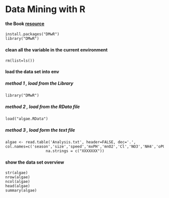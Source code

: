 # Data Mining with R
#### the Book [resource](http://www.dcc.fc.up.pt/~ltorgo/DataMiningWithR/)

    install.packages("DMwR")
    library("DMwR")

#### clean all the variable in the current environment
    rm(list=ls())

#### load the data set into env
##### method 1 , load from the Library
    library("DMwR")
##### method 2 , load from the RData file
    load("algae.RData")
##### method 3 , load form the text file
    algae <- read.table('Analysis.txt', header=FALSE, dec='.',
	col.names=c('season','size','speed','mxPH','mnO2','Cl','NO3','NH4','oPO4','PO4','Chla','a1','a2','a3','a4','a5','a6','a7'),
                      na.strings = c("XXXXXXX"))

#### show the data set overview
    str(algae)
    nrow(algae)
    ncol(algae)
    head(algae)
    summary(algae)


